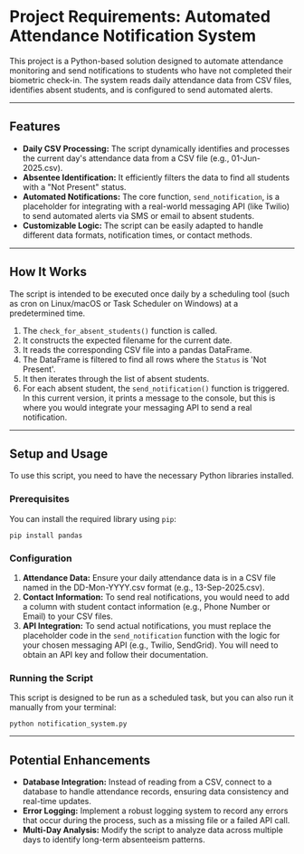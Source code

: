 # Project Requirements: Automated Attendance Notification System
<p>This project is a Python-based solution designed to automate attendance monitoring and send notifications to students who have not completed their biometric check-in. The system reads daily attendance data from CSV files, identifies absent students, and is configured to send automated alerts.</p>

<hr>

<h2>Features</h2>
<ul>
<li>
<strong>Daily CSV Processing:</strong> The script dynamically identifies and processes the current day's attendance data from a CSV file (e.g., 01-Jun-2025.csv).
</li>
<li>
<strong>Absentee Identification:</strong> It efficiently filters the data to find all students with a "Not Present" status.
</li>
<li>
<strong>Automated Notifications:</strong> The core function, <code>send_notification</code>, is a placeholder for integrating with a real-world messaging API (like Twilio) to send automated alerts via SMS or email to absent students.
</li>
<li>
<strong>Customizable Logic:</strong> The script can be easily adapted to handle different data formats, notification times, or contact methods.
</li>
</ul>

<hr>

<h2>How It Works</h2>
<p>The script is intended to be executed once daily by a scheduling tool (such as cron on Linux/macOS or Task Scheduler on Windows) at a predetermined time.</p>
<ol>
<li>The <code>check_for_absent_students()</code> function is called.</li>
<li>It constructs the expected filename for the current date.</li>
<li>It reads the corresponding CSV file into a pandas DataFrame.</li>
<li>The DataFrame is filtered to find all rows where the <code>Status</code> is 'Not Present'.</li>
<li>It then iterates through the list of absent students.</li>
<li>For each absent student, the <code>send_notification()</code> function is triggered. In this current version, it prints a message to the console, but this is where you would integrate your messaging API to send a real notification.</li>
</ol>

<hr>

<h2>Setup and Usage</h2>
<p>To use this script, you need to have the necessary Python libraries installed.</p>

<h3>Prerequisites</h3>
<p>You can install the required library using <code>pip</code>:</p>
<pre><code>pip install pandas</code></pre>

<h3>Configuration</h3>
<ol>
<li>
<strong>Attendance Data:</strong> Ensure your daily attendance data is in a CSV file named in the DD-Mon-YYYY.csv format (e.g., 13-Sep-2025.csv).
</li>
<li>
<strong>Contact Information:</strong> To send real notifications, you would need to add a column with student contact information (e.g., Phone Number or Email) to your CSV files.
</li>
<li>
<strong>API Integration:</strong> To send actual notifications, you must replace the placeholder code in the <code>send_notification</code> function with the logic for your chosen messaging API (e.g., Twilio, SendGrid). You will need to obtain an API key and follow their documentation.
</li>
</ol>

<h3>Running the Script</h3>
<p>This script is designed to be run as a scheduled task, but you can also run it manually from your terminal:</p>
<pre><code>python notification_system.py</code></pre>

<hr>

<h2>Potential Enhancements</h2>
<ul>
<li>
<strong>Database Integration:</strong> Instead of reading from a CSV, connect to a database to handle attendance records, ensuring data consistency and real-time updates.
</li>
<li>
<strong>Error Logging:</strong> Implement a robust logging system to record any errors that occur during the process, such as a missing file or a failed API call.
</li>
<li>
<strong>Multi-Day Analysis:</strong> Modify the script to analyze data across multiple days to identify long-term absenteeism patterns.
</li>
</ul>
